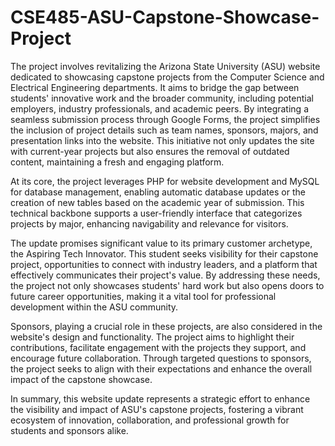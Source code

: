 # CSE485-ASU-Capstone-Showcase-Project

The project involves revitalizing the Arizona State University (ASU) website dedicated to showcasing capstone projects from the Computer Science 
and Electrical Engineering departments. It aims to bridge the gap between students' innovative work and the broader community, including potential 
employers, industry professionals, and academic peers. By integrating a seamless submission process through Google Forms, the project simplifies the 
inclusion of project details such as team names, sponsors, majors, and presentation links into the website. This initiative not only updates the site 
with current-year projects but also ensures the removal of outdated content, maintaining a fresh and engaging platform.

At its core, the project leverages PHP for website development and MySQL for database management, enabling automatic database updates or the creation 
of new tables based on the academic year of submission. This technical backbone supports a user-friendly interface that categorizes projects by major, 
enhancing navigability and relevance for visitors.

The update promises significant value to its primary customer archetype, the Aspiring Tech Innovator. This student seeks visibility for their capstone
project, opportunities to connect with industry leaders, and a platform that effectively communicates their project's value. By addressing these needs, 
the project not only showcases students' hard work but also opens doors to future career opportunities, making it a vital tool for professional development 
within the ASU community.

Sponsors, playing a crucial role in these projects, are also considered in the website's design and functionality. The project aims to highlight their 
contributions, facilitate engagement with the projects they support, and encourage future collaboration. Through targeted questions to sponsors, the project 
seeks to align with their expectations and enhance the overall impact of the capstone showcase.

In summary, this website update represents a strategic effort to enhance the visibility and impact of ASU's capstone projects, fostering a vibrant ecosystem of 
innovation, collaboration, and professional growth for students and sponsors alike.

